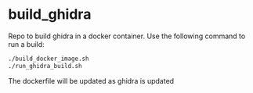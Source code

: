 # build_ghidra
Repo to build ghidra in a docker container.
Use the following command to run a build:

```bash
./build_docker_image.sh
./run_ghidra_build.sh
```

The dockerfile will be updated as ghidra is updated

